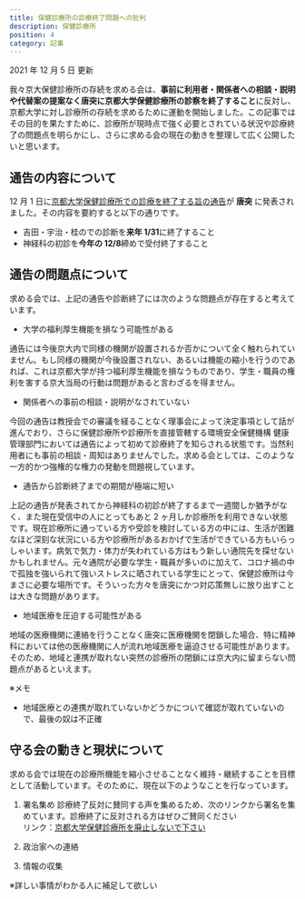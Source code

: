 ```yaml
---
title: 保健診療所の診療終了問題への批判
description: 保健診療所
position: 4
category: 記事
---
```


2021 年 12 月 5 日 更新

我々京大保健診療所の存続を求める会は、**事前に利用者・関係者への相談・説明や代替案の提案なく唐突に京都大学保健診療所の診察を終了すること**に反対し、京都大学に対し診療所の存続を求めるために運動を開始しました。この記事ではその目的を果たすために、診療所が現時点で強く必要とされている状況や診療終了の問題点を明らかにし、さらに求める会の現在の動きを整理して広く公開したいと思います。

## 通告の内容について

12 月 1 日に[京都大学保健診療所での診療を終了する旨の通告](http://www.hoken.kyoto-u.ac.jp/blog/2021/12/01/about-clinic-close/)が **唐突** に発表されました。その内容を要約すると以下の通りです。

- 吉田・宇治・桂のでの診断を**来年 1/31**に終了すること
- 神経科の初診を**今年の 12/8**締めで受付終了すること

## 通告の問題点について

求める会では、上記の通告や診断終了には次のような問題点が存在すると考えています。

- 大学の福利厚生機能を損なう可能性がある

通告には今後京大内で同様の機関が設置されるか否かについて全く触れられていません。もし同様の機関が今後設置されない、あるいは機能の縮小を行うのであれば、これは京都大学が持つ福利厚生機能を損なうものであり、学生・職員の権利を害する京大当局の行動は問題があると言わざるを得ません。

- 関係者への事前の相談・説明がなされていない

今回の通告は教授会での審議を経ることなく理事会によって決定事項として話が進んでおり、さらに保健診療所や診療所を直接管轄する環境安全保健機構 健康管理部門においては通告によって初めて診療終了を知らされる状態です。当然利用者にも事前の相談・周知はありませんでした。求める会としては、このような一方的かつ強権的な権力の発動を問題視しています。

- 通告から診断終了までの期間が極端に短い

上記の通告が発表されてから神経科の初診が終了するまで一週間しか猶予がなく、また現在受信中の人にとってもあと 2 ヶ月しか診療所を利用できない状態です。現在診療所に通っている方や受診を検討している方の中には、生活が困難なほど深刻な状況にいる方や診療所があるおかげで生活ができている方もいらっしゃいます。病気で気力・体力が失われている方はもう新しい通院先を探せないかもしれません。元々通院が必要な学生・職員が多いのに加えて、コロナ禍の中で孤独を強いられて強いストレスに晒されている学生にとって、保健診療所は今まさに必要な場所です。そういった方々を唐突にかつ対応策無しに放り出すことは大きな問題があります。

- 地域医療を圧迫する可能性がある

地域の医療機関に連絡を行うことなく唐突に医療機関を閉鎖した場合、特に精神科においては他の医療機関に人が流れ地域医療を逼迫させる可能性があります。そのため、地域と連携が取れない突然の診療所の閉鎖には京大内に留まらない問題点があるといえます。

※メモ

- 地域医療との連携が取れていないかどうかについて確認が取れていないので、最後の奴は不正確

## 守る会の動きと現状について

求める会では現在の診療所機能を縮小させることなく維持・継続することを目標として活動しています。そのために、現在以下のようなことを行なっています。

1. 署名集め
   診療終了反対に賛同する声を集めるため、次のリンクから署名を集めています。診療終了に反対される方はぜひご賛同ください  
   リンク：[京都大学保健診療所を廃止しないで下さい](https://www.change.org/p/%E4%BA%AC%E9%83%BD%E5%A4%A7%E5%AD%A6-%E4%BA%AC%E9%83%BD%E5%A4%A7%E5%AD%A6%E4%BF%9D%E5%81%A5%E8%A8%BA%E7%99%82%E6%89%80%E3%82%92%E5%BB%83%E6%AD%A2%E3%81%97%E3%81%AA%E3%81%84%E3%81%A7%E4%B8%8B%E3%81%95%E3%81%84)

2. 政治家への連絡
3. 情報の収集

※詳しい事情がわかる人に補足して欲しい
